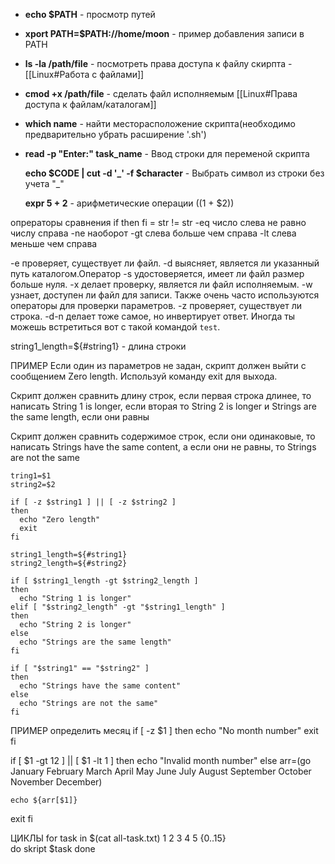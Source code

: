 - **echo $PATH** - просмотр путей
- **xport PATH=$PATH://home/moon** - пример добавления записи в PATH

- **ls -la /path/file** - посмотреть права доступа к файлу скирпта - [[Linux#Работа с файлами]]
- **cmod +x /path/file** - сделать файл исполняемым [[Linux#Права доступа к файлам/каталогам]]

- **which name** - найти месторасположение скрипта(необходимо предварительно убрать расширение '.sh')

- **read -p "Enter:" task_name** - Ввод строки для переменой скрипта

  **echo $CODE | cut -d '_' -f $character** - Выбрать символ из строки без учета "_"

  **expr 5 + 2**  - арифметические операции 
  $(($1 + $2))

опрераторы сравнения 
if then fi
= str
!= str
-eq число слева не равно числу справа
-ne наоборот
-gt слева больше чем справа
-lt слева меньше чем справа

-e проверяет, существует ли файл.
-d выясняет, является ли указанный путь каталогом.Оператор -s удостоверяется, имеет ли файл размер больше нуля.
-x делает проверку, является ли файл исполняемым. 
-w узнает, доступен ли файл для записи.
Также очень часто используются операторы для проверки параметров.
-z проверяет, существует ли строка.
-d-n делает тоже самое, но инвертирует ответ.
Иногда ты можешь встретиться вот с такой командой `test`.


string1_length=${#string1}  - длина строки


ПРИМЕР
 Если один из параметров не задан, скрипт должен выйти с сообщением Zero length. Используй команду exit для выхода.

Скрипт должен сравнить длину строк, если первая строка длинее, то написать String 1 is longer, если вторая то String 2 is longer и Strings are the same length, если они равны

Скрипт должен сравнить содержимое строк, если они одинаковые, то написать Strings have the same content, а если они не равны, то Strings are not the same

	tring1=$1
	string2=$2
	
	if [ -z $string1 ] || [ -z $string2 ]
	then
	  echo "Zero length"
	  exit
	fi
	
	string1_length=${#string1}
	string2_length=${#string2}
	
	if [ $string1_length -gt $string2_length ]
	then
	  echo "String 1 is longer"
	elif [ "$string2_length" -gt "$string1_length" ]
	then
	  echo "String 2 is longer"
	else
	  echo "Strings are the same length"
	fi
	
	if [ "$string1" == "$string2" ]
	then
	  echo "Strings have the same content"
	else
	  echo "Strings are not the same"
	fi

ПРИМЕР определить месяц
if [ -z $1 ]
then
  echo "No month number"
  exit
fi

if [ $1 -gt 12 ] || [ $1 -lt 1 ]
then
  echo "Invalid month number"
else
    arr=(go
    January
    February
    March
    April
    May
    June
    July
    August
    September
    October
    November
    December)

    echo ${arr[$1]}
  exit
fi


ЦИКЛЫ
for task in $(cat all-task.txt)
		 1 2 3 4 5
		 {0..15}	
do
  skript $task
done

